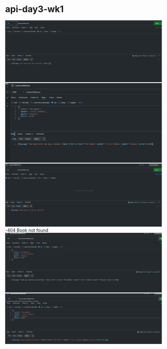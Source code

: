 # api-day3-wk1
![alt text](image.png)
![alt text](image-1.png)
![alt text](image-3.png)-404 Book not found
![alt text](image-2.png)
![alt text](image-4.png)